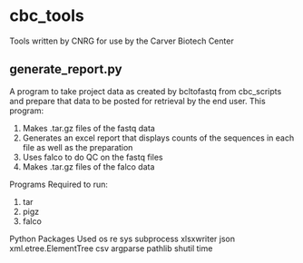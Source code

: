 # cbc_tools
Tools written by CNRG for use by the Carver Biotech Center

## generate_report.py
A program to take project data as created by bcltofastq from cbc_scripts and prepare that data to be posted for retrieval by the end user.  This program:
1.  Makes .tar.gz files of the fastq data
2.  Generates an excel report that displays counts of the sequences in each file as well as the preparation
3.  Uses falco to do QC on the fastq files
4.  Makes .tar.gz files of the falco data

Programs Required to run:
1.  tar
2.  pigz
3.  falco

Python Packages Used
os
re
sys
subprocess
xlsxwriter
json
xml.etree.ElementTree
csv
argparse
pathlib
shutil
time

